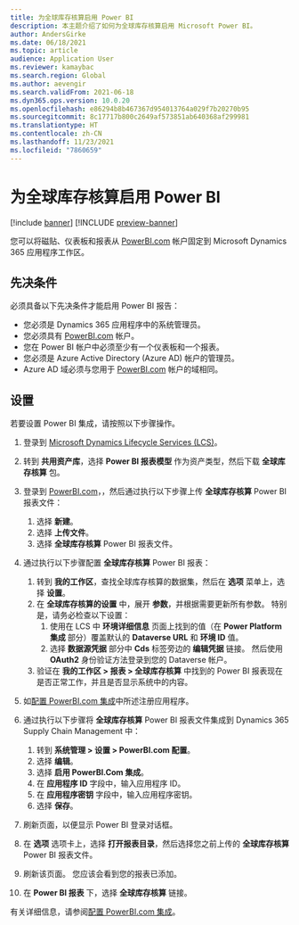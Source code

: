 ```yaml
---
title: 为全球库存核算启用 Power BI
description: 本主题介绍了如何为全球库存核算启用 Microsoft Power BI。
author: AndersGirke
ms.date: 06/18/2021
ms.topic: article
audience: Application User
ms.reviewer: kamaybac
ms.search.region: Global
ms.author: aevengir
ms.search.validFrom: 2021-06-18
ms.dyn365.ops.version: 10.0.20
ms.openlocfilehash: e86294b8b467367d954013764a029f7b20270b95
ms.sourcegitcommit: 8c17717b800c2649af573851ab640368af299981
ms.translationtype: HT
ms.contentlocale: zh-CN
ms.lasthandoff: 11/23/2021
ms.locfileid: "7860659"
---
```

# <a name="enable-power-bi-for-global-inventory-accounting"></a>为全球库存核算启用 Power BI

[!include [banner](../includes/banner.md)]
[!INCLUDE [preview-banner](../includes/preview-banner.md)]
<!--KFM: Preview until 4/30/2022 -->

您可以将磁贴、仪表板和报表从 [PowerBI.com](https://powerbi.com/) 帐户固定到 Microsoft Dynamics 365 应用程序工作区。

## <a name="prerequisites"></a>先决条件

必须具备以下先决条件才能启用 Power BI 报告：

- 您必须是 Dynamics 365 应用程序中的系统管理员。
- 您必须具有 [PowerBI.com](https://powerbi.com/) 帐户。
- 您在 Power BI 帐户中必须至少有一个仪表板和一个报表。
- 您必须是 Azure Active Directory (Azure AD) 帐户的管理员。
- Azure AD 域必须与您用于 [PowerBI.com](https://powerbi.com/) 帐户的域相同。

## <a name="setup"></a>设置

若要设置 Power BI 集成，请按照以下步骤操作。

1. 登录到 [Microsoft Dynamics Lifecycle Services (LCS)](https://lcs.dynamics.com/Logon/Index)。
1. 转到 **共用资产库**，选择 **Power BI 报表模型** 作为资产类型，然后下载 **全球库存核算** 包。 
1. 登录到 [PowerBI.com](https://app.powerbi.com/)，，然后通过执行以下步骤上传 **全球库存核算** Power BI 报表文件：

    1. 选择 **新建**。
    1. 选择 **上传文件**。
    1. 选择 **全球库存核算** Power BI 报表文件。

1. 通过执行以下步骤配置 **全球库存核算** Power BI 报表：

    1. 转到 **我的工作区**，查找全球库存核算的数据集，然后在 **选项** 菜单上，选择 **设置**。
    1. 在 **全球库存核算的设置** 中，展开 **参数**，并根据需要更新所有参数。 特别是，请务必检查以下设置：
        1. 使用在 LCS 中 **环境详细信息** 页面上找到的值（在 **Power Platform 集成** 部分）覆盖默认的 **Dataverse URL** 和 **环境 ID** 值。
        1. 选择 **数据源凭据** 部分中 **Cds** 标签旁边的 **编辑凭据** 链接。 然后使用 **OAuth2** 身份验证方法登录到您的 Dataverse 帐户。
    1. 验证在 **我的工作区 \> 报表 \> 全球库存核算** 中找到的 Power BI 报表现在是否正常工作，并且是否显示系统中的内容。

1. 如[配置 PowerBI.com 集成](../../fin-ops-core/dev-itpro/analytics/configure-power-bi-integration.md#registration-process)中所述注册应用程序。
1. 通过执行以下步骤将 **全球库存核算** Power BI 报表文件集成到 Dynamics 365 Supply Chain Management 中：

    1. 转到 **系统管理 \> 设置 \> PowerBI.com 配置**。
    1. 选择 **编辑**。
    1. 选择 **启用 PowerBI.Com 集成**。
    1. 在 **应用程序 ID** 字段中，输入应用程序 ID。
    1. 在 **应用程序密钥** 字段中，输入应用程序密钥。
    1. 选择 **保存**。

1. 刷新页面，以便显示 Power BI 登录对话框。
1. 在 **选项** 选项卡上，选择 **打开报表目录**，然后选择您之前上传的 **全球库存核算** Power BI 报表文件。
1. 刷新该页面。 您应该会看到您的报表已添加。
1. 在 **Power BI 报表** 下，选择 **全球库存核算** 链接。

有关详细信息，请参阅[配置 PowerBI.com 集成](../../fin-ops-core/dev-itpro/analytics/configure-power-bi-integration.md)。
